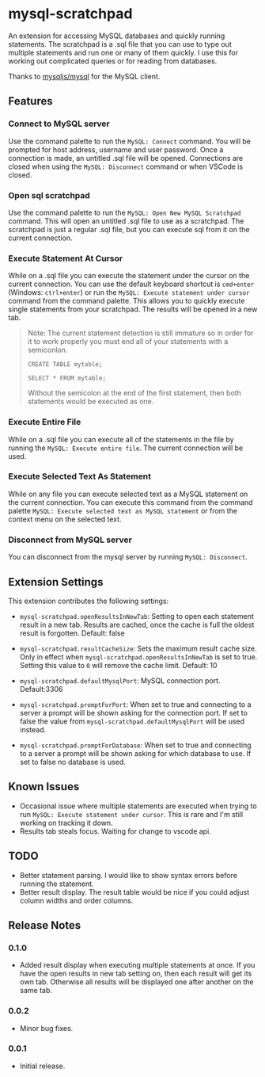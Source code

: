 # mysql-scratchpad

An extension for accessing MySQL databases and quickly running statements. The scratchpad is a .sql file that you can use to type out multiple statements and run one or many of them quickly. I use this for working out complicated queries or for reading from databases.

Thanks to [mysqljs/mysql](https://github.com/mysqljs/mysql) for the MySQL client.


## Features

### Connect to MySQL server
Use the command palette to run the `MySQL: Connect` command. You will be prompted for host address, username and user password. Once a connection is made, an untitled .sql file will be opened. Connections are closed when using the `MySQL: Disconnect` command or when VSCode is closed.

### Open sql scratchpad
Use the command palette to run the `MySQL: Open New MySQL Scratchpad` command. This will open an untitled .sql file to use as a scratchpad. The scratchpad is just a regular .sql file, but you can execute sql from it on the current connection.

### Execute Statement At Cursor
While on a .sql file you can execute the statement under the cursor on the current connection. You can use the default keyboard shortcut is `cmd+enter` (Windows: `ctrl+enter`) or run the `MySQL: Execute statement under cursor` command from the command palette. This allows you to quickly execute single statements from your scratchpad.
The results will be opened in a new tab.
> Note: The current statement detection is still immature so in order for it to work properly you must end all of your statements with a semiconlon.
>```
> CREATE TABLE mytable;
>
>SELECT * FROM mytable;
>```
>Without the semicolon at the end of the first statement, then both statements would be executed as one.

### Execute Entire File
While on a .sql file you can execute all of the statements in the file by running the `MySQL: Execute entire file`. The current connection will be used.

### Execute Selected Text As Statement
While on any file you can execute selected text as a MySQL statement on the current connection. You can execute this command from the command palette `MySQL: Execute selected text as MySQL statement` or from the context menu on the selected text.

### Disconnect from MySQL server
You can disconnect from the mysql server by running `MySQL: Disconnect`.


## Extension Settings

This extension contributes the following settings:

* `mysql-scratchpad.openResultsInNewTab`: Setting to open each statement result in a new tab. Results are cached, once the cache is full the oldest result is forgotten. Default: false

* `mysql-scratchpad.resultCacheSize`: Sets the maximum result cache size. Only in effect when `mysql-scratchpad.openResultsInNewTab` is set to true. Setting this value to `0` will remove the cache limit. Default: 10

* `mysql-scratchpad.defaultMysqlPort`: MySQL connection port. Default:3306

* `mysql-scratchpad.promptForPort`: When set to true and connecting to a server a prompt will be shown asking for the connection port. If set to false the value from `mysql-scratchpad.defaultMysqlPort` will be used instead.

* `mysql-scratchpad.promptForDatabase`: When set to true and connecting to a server a prompt will be shown asking for which database to use. If set to false no database is used.

## Known Issues

* Occasional issue where multiple statements are executed when trying to run `MySQL: Execute statement under cursor`. This is rare and I'm still working on tracking it down.
* Results tab steals focus. Waiting for change to vscode api. 


## TODO
* Better statement parsing. I would like to show syntax errors before running the statement.
* Better result display. The result table would be nice if you could adjust column widths and order columns.

## Release Notes

### 0.1.0
* Added result display when executing multiple statements at once. If you have the open results in new tab setting on, then each result will get its own tab. Otherwise all results will be displayed one after another on the same tab.

### 0.0.2

* Minor bug fixes.

### 0.0.1

* Initial release.